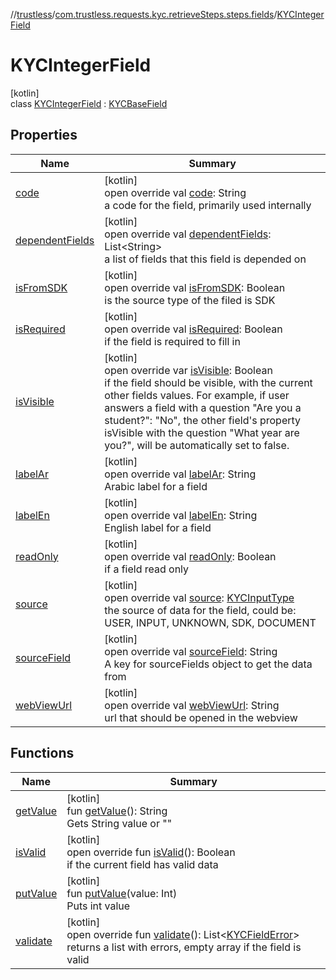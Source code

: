 //[trustless](../../../index.md)/[com.trustless.requests.kyc.retrieveSteps.steps.fields](../index.md)/[KYCIntegerField](index.md)

# KYCIntegerField

[kotlin]\
class [KYCIntegerField](index.md) : [KYCBaseField](../-k-y-c-base-field/index.md)

## Properties

| Name | Summary |
|---|---|
| [code](../-k-y-c-base-field/code.md) | [kotlin]<br>open override val [code](../-k-y-c-base-field/code.md): String<br>a code for the field, primarily used internally |
| [dependentFields](../-k-y-c-base-field/dependent-fields.md) | [kotlin]<br>open override val [dependentFields](../-k-y-c-base-field/dependent-fields.md): List&lt;String&gt;<br>a list of fields that this field is depended on |
| [isFromSDK](../-k-y-c-base-field/is-from-s-d-k.md) | [kotlin]<br>open override val [isFromSDK](../-k-y-c-base-field/is-from-s-d-k.md): Boolean<br>is the source type of the filed is SDK |
| [isRequired](../-k-y-c-base-field/is-required.md) | [kotlin]<br>open override val [isRequired](../-k-y-c-base-field/is-required.md): Boolean<br>if the field is required to fill in |
| [isVisible](../-k-y-c-base-field/is-visible.md) | [kotlin]<br>open override var [isVisible](../-k-y-c-base-field/is-visible.md): Boolean<br>if the field should be visible, with the current other fields values. For example, if user answers a field with a question &quot;Are you a student?&quot;: &quot;No&quot;, the other field's property isVisible with the question &quot;What year are you?&quot;, will be automatically set to false. |
| [labelAr](../-k-y-c-base-field/label-ar.md) | [kotlin]<br>open override val [labelAr](../-k-y-c-base-field/label-ar.md): String<br>Arabic label for a field |
| [labelEn](../-k-y-c-base-field/label-en.md) | [kotlin]<br>open override val [labelEn](../-k-y-c-base-field/label-en.md): String<br>English label for a field |
| [readOnly](../-k-y-c-base-field/read-only.md) | [kotlin]<br>open override val [readOnly](../-k-y-c-base-field/read-only.md): Boolean<br>if a field read only |
| [source](../-k-y-c-base-field/source.md) | [kotlin]<br>open override val [source](../-k-y-c-base-field/source.md): [KYCInputType](../../com.trustless.requests.kyc.retrieveSteps/-k-y-c-input-type/index.md)<br>the source of data for the field, could be: USER, INPUT, UNKNOWN, SDK, DOCUMENT |
| [sourceField](../-k-y-c-base-field/source-field.md) | [kotlin]<br>open override val [sourceField](../-k-y-c-base-field/source-field.md): String<br>A key for sourceFields object to get the data from |
| [webViewUrl](../-k-y-c-base-field/web-view-url.md) | [kotlin]<br>open override val [webViewUrl](../-k-y-c-base-field/web-view-url.md): String<br>url that should be opened in the webview |

## Functions

| Name | Summary |
|---|---|
| [getValue](get-value.md) | [kotlin]<br>fun [getValue](get-value.md)(): String<br>Gets String value or &quot;&quot; |
| [isValid](is-valid.md) | [kotlin]<br>open override fun [isValid](is-valid.md)(): Boolean<br>if the current field has valid data |
| [putValue](put-value.md) | [kotlin]<br>fun [putValue](put-value.md)(value: Int)<br>Puts int value |
| [validate](validate.md) | [kotlin]<br>open override fun [validate](validate.md)(): List&lt;[KYCFieldError](../-k-y-c-field-error/index.md)&gt;<br>returns a list with errors, empty array if the field is valid |
